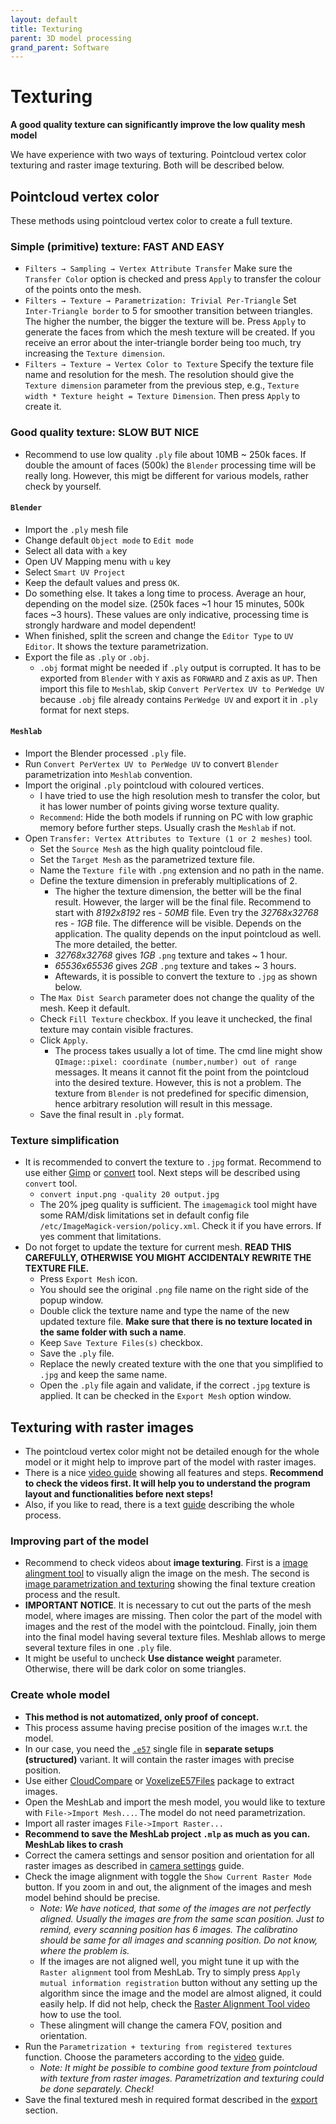 ```yaml
---
layout: default
title: Texturing
parent: 3D model processing
grand_parent: Software
---
```


# Texturing
**A good quality texture can significantly improve the low quality mesh model**

We have experience with two ways of texturing. Pointcloud vertex color texturing and raster image texturing. Both will be described below.

## Pointcloud vertex color
These methods using pointcloud vertex color to create a full texture.
### Simple (primitive) texture: FAST AND EASY
* `Filters → Sampling → Vertex Attribute Transfer` Make sure the `Transfer Color` option is checked and press `Apply` to transfer the colour of the points onto the mesh.
* `Filters → Texture → Parametrization: Trivial Per-Triangle` Set `Inter-Triangle border` to 5 for smoother transition between triangles. The higher the number, the bigger the texture will be. Press `Apply` to generate the faces from which the mesh texture will be created. If you receive an error about the inter-triangle border being too much, try increasing the `Texture dimension`.
* `Filters → Texture → Vertex Color to Texture` Specify the texture file name and resolution for the mesh. The resolution should give the `Texture dimension` parameter from the previous step, e.g., `Texture width * Texture height = Texture Dimension`. Then press `Apply` to create it.

### Good quality texture: SLOW BUT NICE
* Recommend to use low quality `.ply` file about 10MB ~ 250k faces. If double the amount of faces (500k) the `Blender` processing time will be really long. However, this migt be different for various models, rather check by yourself.
 
#### `Blender`
  * Import the `.ply` mesh file
  * Change default `Object mode` to `Edit mode`
  * Select all data with `a` key
  * Open UV Mapping menu with `u` key
  * Select `Smart UV Project`
  * Keep the default values and press `OK`.
  * Do something else. It takes a long time to process. Average an hour, depending on the model size. (250k faces ~1 hour 15 minutes, 500k faces ~3 hours). These values are only indicative, processing time is strongly hardware and model dependent!
  * When finished, split the screen and change the `Editor Type` to `UV Editor`. It shows the texture parametrization.
  * Export the file as `.ply` or `.obj`.
    * `.obj` format might be needed if `.ply` output is corrupted. It has to be exported from `Blender` with `Y` axis as `FORWARD` and `Z` axis as `UP`. Then import this file to `Meshlab`, skip `Convert PerVertex UV to PerWedge UV` because `.obj` file already contains `PerWedge UV` and export it in `.ply` format for next steps. 

#### `Meshlab`
  * Import the Blender processed `.ply` file. 
  * Run `Convert PerVertex UV to PerWedge UV` to convert `Blender` parametrization into `Meshlab` convention.
  * Import the original `.ply` pointcloud with coloured vertices.
    * I have tried to use the high resolution mesh to transfer the color, but it has lower number of points giving worse texture quality.
    * `Recommend`: Hide the both models if running on PC with low graphic memory before further steps. Usually crash the `Meshlab` if not.
  * Open `Transfer: Vertex Attributes to Texture (1 or 2 meshes)` tool.
    * Set the `Source Mesh` as the high quality pointcloud file.
    * Set the `Target Mesh` as the parametrized texture file.
    * Name the `Texture file` with `.png` extension and no path in the name.
    * Define the texture dimension in preferably multiplications of 2.
      * The higher the texture dimension, the better will be the final result. However, the larger will be the final file. Recommend to start with *8192x8192* res - *50MB* file. Even try the *32768x32768* res - *1GB* file. The difference will be visible. Depends on the application. The quality depends on the input pointcloud as well. The more detailed, the better.
      * *32768x32768* gives *1GB* `.png` texture and takes ~ 1 hour.
      * *65536x65536* gives *2GB* `.png` texture and takes ~ 3 hours.
      * Aftewards, it is possible to convert the texture to `.jpg` as shown below.
    * The `Max Dist Search` parameter does not change the quality of the mesh. Keep it default.
    * Check `Fill Texture` checkbox. If you leave it unchecked, the final texture may contain visible fractures.
    * Click `Apply`.
      * The process takes usually a lot of time. The cmd line might show `QImage::pixel: coordinate (number,number) out of range` messages. It means it cannot fit the point from the pointcloud into the desired texture. However, this is not a problem. The texture from `Blender` is not predefined for specific dimension, hence arbitrary resolution will result in this message.
    * Save the final result in `.ply` format.

### Texture simplification
  * It is recommended to convert the texture to `.jpg` format. Recommend to use either [Gimp](https://www.gimp.org/) or [convert](https://linux.die.net/man/1/convert) tool. Next steps will be described using `convert` tool.
    * `convert input.png -quality 20 output.jpg`
    * The 20% jpeg quality is sufficient. The `imagemagick` tool might have some RAM/disk limitations set in default config file `/etc/ImageMagick-version/policy.xml`. Check it if you have errors. If yes comment that limitations.
  * Do not forget to update the texture for current mesh. **READ THIS CAREFULLY, OTHERWISE YOU MIGHT ACCIDENTALY REWRITE THE TEXTURE FILE.**
    * Press `Export Mesh` icon.
    * You should see the original `.png` file name on the right side of the popup window.
    * Double click the texture name and type the name of the new updated texture file. **Make sure that there is no texture located in the same folder with such a name**.
    * Keep `Save Texture Files(s)` checkbox.
    * Save the `.ply` file. 
    * Replace the newly created texture with the one that you simplified to `.jpg` and keep the same name.
    * Open the `.ply` file again and validate, if the correct `.jpg` texture is applied. It can be checked in the `Export Mesh` option window.

## Texturing with raster images
  * The pointcloud vertex color might not be detailed enough for the whole model or it might help to improve part of the model with raster images. 
  * There is a nice [video guide](https://www.youtube.com/playlist?list=PL60mCsep96Je1bzGrWnK-nL9pi95r7UqI) showing all features and steps. **Recommend to check the videos first. It will help you to understand the program layout and functionalities before next steps!**
  * Also, if you like to read, there is a text [guide](https://wikis.utexas.edu/display/specify6/Texture+overlay+in+MeshLab) describing the whole process.

### Improving part of the model
  * Recommend to check videos about **image texturing**. First is a [image alingment tool](https://www.youtube.com/watch?v=T7gAuI-LQ2w&ab_channel=MisterP.MeshLabTutorials) to visually align the image on the mesh. The second is [image parametrization and texturing](https://www.youtube.com/watch?v=OJZRuIzHcVw&ab_channel=MisterP.MeshLabTutorials) showing the final texture creation process and the result.
  * **IMPORTANT NOTICE**. It is necessary to cut out the parts of the mesh model, where images are missing. Then color the part of the model with images and the rest of the model with the pointcloud. Finally, join them into the final model having several texture files. Meshlab allows to merge several texture files in one `.ply` file.  
  * It might be useful to uncheck **Use distance weight** parameter. Otherwise, there will be dark color on some triangles.
 
### Create whole model 
  * **This method is not automatized, only proof of concept.** 
  * This process assume having precise position of the images w.r.t. the model.
  * In our case, you need the [`.e57`](https://ctu-mrs.github.io/docs/software/3d_model_processing/leica.html#e57) single file in **separate setups (structured)** variant. It will contain the raster images with precise position.
  * Use either [CloudCompare](https://ctu-mrs.github.io/docs/software/3d_model_processing/cloudcompare.html#extracting-images) or [VoxelizeE57Files](https://mrs.felk.cvut.cz/gitlab/NAKI/naki_postprocessing/tree/master) package to extract images.
  * Open the MeshLab and import the mesh model, you would like to texture with `File->Import Mesh...`. The model do not need parametrization.
  * Import all raster images `File->Import Raster...`
  * **Recommend to save the MeshLab project `.mlp` as much as you can. MeshLab likes to crash**
  * Correct the camera settings and sensor position and orientation for all raster images as described in [camera settings](https://ctu-mrs.github.io/docs/software/3d_model_processing/meshlab.html#raster-camera) guide.
  * Check the image alignment with toggle the `Show Current Raster Mode` button. If you zoom in and out, the alignment of the images and mesh model behind should be precise.
    * *Note: We have noticed, that some of the images are not perfectly aligned. Usually the images are from the same scan position. Just to remind, every scanning position has 6 images. The calibratino should be same for all images and scanning position. Do not know, where the problem is.* 
    * If the images are not aligned well, you might tune it up with the `Raster alignment` tool from MeshLab. Try to simply press `Apply mutual information registration` button without any setting up the algorithm since the image and the model are almost aligned, it could easily help. If did not help, check the [Raster Alignment Tool video](https://youtu.be/T7gAuI-LQ2w) how to use the tool.
    * These alingment will change the camera FOV, position and orientation.
  * Run the `Parametrization + texturing from registered textures` function. Choose the parameters according to the [video](https://youtu.be/OJZRuIzHcVw) guide. 
    * *Note: It might be possible to combine good texture from pointcloud with texture from raster images. Parametrization and texturing could be done separately. Check!* 
  * Save the final textured mesh in required format described in the [export](https://ctu-mrs.github.io/docs/software/3d_model_processing/export.html) section.
